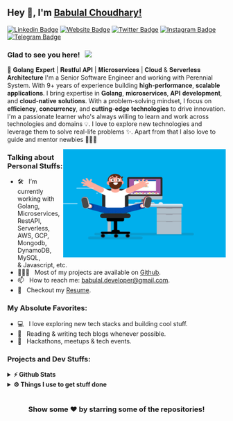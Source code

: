 ## Hey 👋, I'm [Babulal Choudhary!](https://github.com/babulal107/)
<!--
**babulal107/babulal107** is a ✨ _special_ ✨ repository because its `README.md` (this file) appears on your GitHub profile.

Here are some ideas to get you started:

- 🔭 I’m currently working on ...
- 🌱 I’m currently learning ...
- 👯 I’m looking to collaborate on ...
- 🤔 I’m looking for help with ...
- 💬 Ask me about ...
- 📫 How to reach me: ...
- 😄 Pronouns: ...
- ⚡ Fun fact: ...
-->

[![Linkedin Badge](https://img.shields.io/badge/-LinkedIn-0e76a8?style=flat-square&logo=Linkedin&logoColor=white)](https://linkedin.com/in/babulal-choudhary-74bb74111)
[![Website Badge](https://img.shields.io/badge/Website-3b5998?style=flat-square&logo=google-chrome&logoColor=white)](https://babulal107.github.io/)
[![Twitter Badge](https://img.shields.io/badge/-Twitter-00acee?style=flat-square&logo=Twitter&logoColor=white)](https://twitter.com/Babulal02789865)
[![Instagram Badge](https://img.shields.io/badge/-Instagram-e4405f?style=flat-square&logo=Instagram&logoColor=white)](https://instagram.com/babulal_choudhary.inc/)
[![Telegram Badge](https://img.shields.io/badge/-Telegram-0088cc?style=flat-square&logo=Telegram&logoColor=white)](https://t.me/babulal107)

### Glad to see you here! &nbsp; ![](https://visitor-badge.glitch.me/badge?page_id=babulal107.babulal107&style=flat-square&color=0088cc)

🚀 𝐆𝐨𝐥𝐚𝐧𝐠 𝐄𝐱𝐩𝐞𝐫𝐭 | 𝐑𝐞𝐬𝐭𝐟𝐮𝐥 𝐀𝐏𝐈 | 𝐌𝐢𝐜𝐫𝐨𝐬𝐞𝐫𝐯𝐢𝐜𝐞𝐬 | 𝐂𝐥𝐨𝐮𝐝 & 𝐒𝐞𝐫𝐯𝐞𝐫𝐥𝐞𝐬𝐬 𝐀𝐫𝐜𝐡𝐢𝐭𝐞𝐜𝐭𝐮𝐫𝐞
I'm a Senior Software Engineer and working with Perennial System. With 9+ years of experience building 𝐡𝐢𝐠𝐡-𝐩𝐞𝐫𝐟𝐨𝐫𝐦𝐚𝐧𝐜𝐞, 𝐬𝐜𝐚𝐥𝐚𝐛𝐥𝐞 𝐚𝐩𝐩𝐥𝐢𝐜𝐚𝐭𝐢𝐨𝐧𝐬. I bring expertise in 𝐆𝐨𝐥𝐚𝐧𝐠, 𝐦𝐢𝐜𝐫𝐨𝐬𝐞𝐫𝐯𝐢𝐜𝐞𝐬, 𝐀𝐏𝐈 𝐝𝐞𝐯𝐞𝐥𝐨𝐩𝐦𝐞𝐧𝐭, and 𝐜𝐥𝐨𝐮𝐝-𝐧𝐚𝐭𝐢𝐯𝐞 𝐬𝐨𝐥𝐮𝐭𝐢𝐨𝐧𝐬. With a problem-solving mindset, I focus on 𝐞𝐟𝐟𝐢𝐜𝐢𝐞𝐧𝐜𝐲, 𝐜𝐨𝐧𝐜𝐮𝐫𝐫𝐞𝐧𝐜𝐲, and 𝐜𝐮𝐭𝐭𝐢𝐧𝐠-𝐞𝐝𝐠𝐞 𝐭𝐞𝐜𝐡𝐧𝐨𝐥𝐨𝐠𝐢𝐞𝐬 to drive innovation. I'm a passionate learner who's always willing to learn and work across technologies and domains 💡. I love to explore new technologies and leverage them to solve real-life problems ✨. Apart from that I also love to guide and mentor newbies 👨🏻‍💻

<img align="right" height="250" width="375" alt="" src="https://raw.githubusercontent.com/babulal107/babulal107/master/gifs/coder.gif" />

### Talking about Personal Stuffs:

- 🛠 &nbsp; I’m currently working with Golang, Microservices, RestAPI, <br/> Serverless, AWS, GCP, Mongodb, DynamoDB, MySQL,<br/>& Javascript, etc.
- 👨🏻‍💻 &nbsp; Most of my projects are available on [Github](https://github.com/babulal107).
- 📫 &nbsp; How to reach me: babulal.developer@gmail.com.
- 📝 &nbsp; Checkout my [Resume](https://github.com/babulal107/babulal107/blob/master/resume.pdf).

### My Absolute Favorites:

- 💻 &nbsp; I love exploring new tech stacks and building cool stuff.
- 📰 &nbsp; Reading & writing tech blogs whenever possible.
- 🍕 &nbsp; Hackathons, meetups & tech events.

### Projects and Dev Stuffs:

<details>	
  <summary><b>⚡ Github Stats</b></summary>

<img height="180em" src="https://github-readme-stats.vercel.app/api?username=babulal107&show_icons=true&hide_border=true" />
<img height="180em" src="https://github-readme-stats.vercel.app/api/top-langs/?username=babulal107&exclude_repo=KNN-Image-Classification&show_icons=true&hide_border=true&layout=compact&langs_count=8"/>
</details>
 
<details>	
  <br />
  <summary><b>⚙️ Things I use to get stuff done</b></summary>
  	<ul>
  	    <li><b>OS:</b> Ubuntu 20.04</li>
	    <li><b>Laptop: </b> Dell Latitude (i7)</li>
  	    <li><b>Browser: </b> Google Chrome</li>
	    <li><b>Code Editor:</b> Goland - The best editor out there</li>
	    <li><b>To Stay Updated:</b> Dev.to, Medium and Twitter</li>
	    <br />
	</ul>	
</details>

#

<div align="center">

### Show some ❤️ by starring some of the repositories!

</div>



